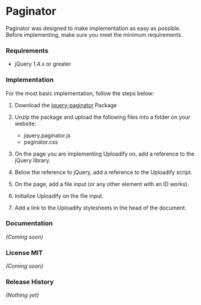 # Paginator

Paginator was designed to make implementation as easy as possible. Before implementing, make sure you meet the minimum requirements.

### Requirements
- jQuery 1.4.x or greater

### Implementation

For the most basic implementation, follow the steps below:

1. Download the [jquery-paginator](https://raw.github.com/amazingSurge/jquery-paginator) Package

2. Unzip the package and upload the following files into a folder on your website:
   
   -  jquery.paginator.js
   -  paginator.css 

3. On the page you are implementing Uploadify on, add a reference to the jQuery library.

4. Below the reference to jQuery, add a reference to the Uploadify script.

5. On the page, add a file input (or any other element with an ID works).

6. Initialize Uploadify on the file input.

7. Add a link to the Uploadify stylesheets in the head of the document.




### Documentation
_(Coming soon)_

### License MIT
_(Coming soon)_

### Release History
_(Nothing yet)_
